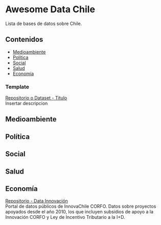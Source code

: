 # Awesome Data Chile

Lista de bases de datos sobre Chile.

## Contenidos
  - [Medioambiente](#medioambiente)
  - [Política](#política)
  - [Social](#social)
  - [Salud](#salud)
  - [Economía](#economía)

### Template
[Repositorio o Dataset - Titulo](link)\
Insertar descripcion

## Medioambiente

## Política

## Social

## Salud

## Economía
[Repositorio - Data Innovación](https://datainnovacion.cl)\
Portal de datos públicos de InnovaChile CORFO. Datos sobre proyectos apoyados desde el año 2010, los que incluyen subsidios de apoyo a la Innovación CORFO y Ley de Incentivo Tributario a la I+D. 

